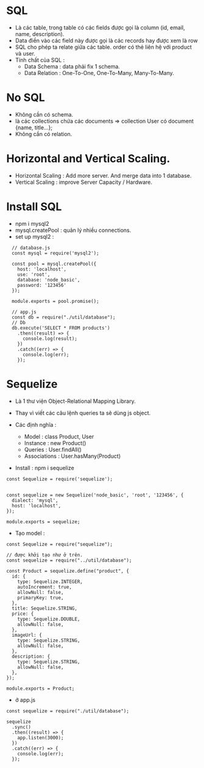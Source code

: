 # SQL
- Là các table,  trong table có các fields được gọi là column (id, email, name, description).
- Data điền vào các field này được gọi là các records hay được xem là row
- SQL cho phép ta relate giữa các table. order có thẻ liên hệ với product và user.
- Tính chất của SQL :
  + Data Schema : data phải fix 1 schema.
  + Data Relation : One-To-One, One-To-Many, Many-To-Many.

# No SQL
- Không cần có schema.
- là các collections chứa các documents => collection User có document {name, title...};
- Không cần có relation.

# Horizontal and Vertical Scaling.
- Horizontal Scaling : Add more server. And merge data into 1 database.
- Vertical Scaling : improve Server Capacity / Hardware.

# Install SQL
- npm i mysql2
- mysql.createPool : quản lý nhiều connections.
-  set up mysql2 :

```
  // database.js
  const mysql = require('mysql2');

  const pool = mysql.createPool({
    host: 'localhost',
    use: 'root',
    database: 'node_basic',
    password: '123456'
  });
  
  module.exports = pool.promise();

  // app.js
  const db = require("./util/database");
  // Db
  db.execute('SELECT * FROM products')
    .then((result) => {
      console.log(result);
    })
    .catch((err) => {
      console.log(err);
    });

```

# Sequelize
- Là 1 thư viện Object-Relational Mapping Library.
- Thay vì viết các câu lệnh queries ta sẽ dùng js object.
- Các định nghĩa :
  + Model : class Product, User
  + Instance : new Product()
  + Queries : User.findAll()
  + Associations : User.hasMany(Product)

 - Install : npm i sequelize

```
const Sequelize = require('sequelize');


const sequelize = new Sequelize('node_basic', 'root', '123456', {
  dialect: 'mysql',
  host: 'localhost',
});

module.exports = sequelize;

```

- Tạo model :

```
const Sequelize = require("sequelize");

// được khởi tạo như ở trên.
const sequelize = require("../util/database");

const Product = sequelize.define("product", {
  id: {
    type: Sequelize.INTEGER,
    autoIncrement: true,
    allowNull: false,
    primaryKey: true,
  },
  title: Sequelize.STRING,
  price: {
    type: Sequelize.DOUBLE,
    allowNull: false,
  },
  imageUrl: {
    type: Sequelize.STRING,
    allowNull: false,
  },
  description: {
    type: Sequelize.STRING,
    allowNull: false,
  },
});

module.exports = Product;

```

- ở app.js
```
const sequelize = require("./util/database");

sequelize
  .sync()
  .then((result) => {
    app.listen(3000);
  })
  .catch((err) => {
    console.log(err);
  });

```











